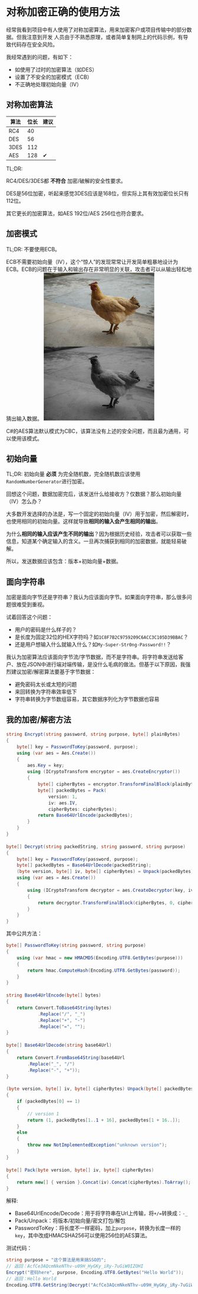 # 对称加密正确的使用方法
经常我看到项目中有人使用了对称加密算法，用来加密客户或项目传输中的部分数据。但我注意到开发 人员由于不熟悉原理，或者简单复制网上的代码示例，有导致代码存在安全风险。

我经常遇到的问题，有如下：
* 如使用了过时的加密算法（如DES）
* 设置了不安全的加密模式（ECB）
* 不正确地处理初始向量（IV）

## 对称加密算法
| 算法 | 位长 | 建议 |
|------|------|------|
| RC4  | 40   |      |
| DES  | 56   |      |
| 3DES | 112  |      |
| AES  | 128  | ✔    |

TL;DR:

RC4/DES/3DES都 **不符合** 加密/破解的安全性要求。

DES是56位加密，听起来感觉3DES应该是168位，但实际上其有效加密位长只有112位。

其它更长的加密算法，如AES 192位/AES 256位也符合要求。

## 加密模式
TL;DR: 不要使用ECB。

ECB不需要初始向量（IV），这个“惊人”的发现常常让开发简单粗暴地设计为ECB。ECB的问题在于输入和输出存在非常明显的关联，攻击者可以从输出轻松地猜出输入数据。
![ECB加密](1.png)

C#的AES算法默认模式为CBC，该算法没有上述的安全问题，而且最为通用，可以使用该模式。

## 初始向量
TL;DR:
初始向量 **必须** 为完全随机数，完全随机数应该使用`RandomNumberGenerator`进行加密。

回想这个问题，数据加密完后，该发送什么给接收方？仅数据？那么初始向量（IV）怎么办？

大多数开发选择的办法是，写一个固定的初始向量（IV）用于加密，然后解密时，也使用相同的初始向量。这样就导致**相同的输入会产生相同的输出**。

为什么**相同的输入应该产生不同的输出**？因为根据历史经验，攻击者可以获取一些信息，知道某个确定输入的含义。一旦再次捕获到相同的加密数据，就能轻易破解。

所以，发送数据应该包含：版本+初始向量+数据。

## 面向字符串
加密是面向字节还是字符串？我认为应该面向字节。如果面向字符串，那么很多问题很难受到重视。

试着回答这个问题：
* 用户的密码是什么样子的？
* 是长度为固定32位的HEX字符吗？如`1C8F7B2C9759209C6ACC3C105D39BBAC`？
* 还是用户想输入什么就输入什么？如`My-Super-Str0ng-Password!!`？

我认为加密算法应该面向字节流/字节数据，而不是字符串。将字符串发送给客户、放在JSON中进行端对端传输，是没什么毛病的做法。但基于以下原因，我强烈建议加密/解密算法要基于字节数据：
* 避免密码太长或太短的问题
* 来回转换为字符串效率低下
* 字符串转换为字节数组容易，其它数据序列化为字节数据也容易

## 我的加密/解密方法
```C#
string Encrypt(string password, string purpose, byte[] plainBytes)
{
	byte[] key = PasswordToKey(password, purpose);
	using (var aes = Aes.Create())
	{
		aes.Key = key;
		using (ICryptoTransform encryptor = aes.CreateEncryptor())
		{
			byte[] cipherBytes = encryptor.TransformFinalBlock(plainBytes, 0, plainBytes.Length);
			byte[] packedBytes = Pack(
				version: 1, 
				iv: aes.IV, 
				cipherBytes: cipherBytes);
			return Base64UrlEncode(packedBytes);
		}
	}
}

byte[] Decrypt(string packedString, string password, string purpose)
{
	byte[] key = PasswordToKey(password, purpose);
	byte[] packedBytes = Base64UrlDecode(packedString);
	(byte version, byte[] iv, byte[] cipherBytes) = Unpack(packedBytes);
	using (var aes = Aes.Create())
	{
		using (ICryptoTransform decryptor = aes.CreateDecryptor(key, iv))
		{
			return decryptor.TransformFinalBlock(cipherBytes, 0, cipherBytes.Length);
		}
	}
}
```

其中公共方法：
```C#
byte[] PasswordToKey(string password, string purpose)
{
	using (var hmac = new HMACMD5(Encoding.UTF8.GetBytes(purpose)))
	{
		return hmac.ComputeHash(Encoding.UTF8.GetBytes(password));
	}
}

string Base64UrlEncode(byte[] bytes)
{
	return Convert.ToBase64String(bytes)
			.Replace("/", "_")
			.Replace("+", "-")
			.Replace("=", "");
}

byte[] Base64UrlDecode(string base64Url)
{
	return Convert.FromBase64String(base64Url
		.Replace("_", "/")
		.Replace("-", "+"));
}

(byte version, byte[] iv, byte[] cipherBytes) Unpack(byte[] packedBytes)
{
	if (packedBytes[0] == 1)
	{
		// version 1
		return (1, packedBytes[1..1 + 16], packedBytes[1 + 16..]);
	}
	else
	{
		throw new NotImplementedException("unknown version");
	}
}

byte[] Pack(byte version, byte[] iv, byte[] cipherBytes)
{
	return new[] { version }.Concat(iv).Concat(cipherBytes).ToArray();
}
```
解释:
* Base64UrlEncode/Decode：用于将字符串在Url上传输，将`+/=`转换成：`-_`
* Pack/Unpack：将版本/初始向量/密文打包/解包
* PasswordToKey：将长度不一样密码，加上`purpose`，转换为长度一样的`key`，其中改成HMACSHA256可以使用256位的AES算法。

测试代码：
```C#
string purpose = "这个算法是用来搞SSO的";
// 返回：AcfCe3AQcmNkeNThv-u09H_HyGKy_iRy-7uGiW0IZOHI
Encrypt("密码here", purpose, Encoding.UTF8.GetBytes("Hello World"));
// 返回：Hello World
Encoding.UTF8.GetString(Decrypt("AcfCe3AQcmNkeNThv-u09H_HyGKy_iRy-7uGiW0IZOHI", "密码here", purpose));
```
